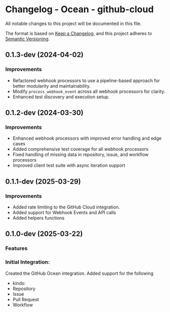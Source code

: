 # Changelog - Ocean - github-cloud

All notable changes to this project will be documented in this file.

The format is based on [Keep a Changelog](https://keepachangelog.com/en/1.0.0/),
and this project adheres to [Semantic Versioning](https://semver.org/spec/v2.0.0.html).

## 0.1.3-dev (2024-04-02)

### Improvements
- Refactored webhook processors to use a pipeline-based approach for better modularity and maintainability.
- Modify `process_webhook_event` across all webhook processors for clarity.
- Enhanced test discovery and execution setup.

## 0.1.2-dev (2024-03-30)

### Improvements
- Enhanced webhook processors with improved error handling and edge cases
- Added comprehensive test coverage for all webhook processors
- Fixed handling of missing data in repository, issue, and workflow processors
- Improved client test suite with async iteration support

## 0.1.1-dev (2025-03-29)

### Improvements
- Added rate limiting to the GitHub Cloud integration.
- Added support for Webhook Events and API calls
- Added helpers functions

## 0.1.0-dev (2025-03-22)


### Features

### Initial Integration:
Created the GitHub Ocean integration.
Added support for the following 
- kinds:
- Repository
- Issue
- Pull Request
- Workflow

